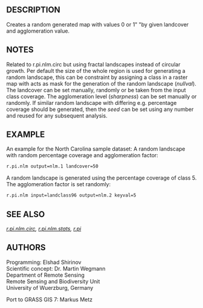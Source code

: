 ## DESCRIPTION

Creates a random generated map with values 0 or 1" "by given landcover
and agglomeration value.

## NOTES

Related to r.pi.nlm.circ but using fractal landscapes instead of
circular growth. Per default the size of the whole region is used for
generating a random landscape, this can be constraint by assigning a
class in a raster map with acts as mask for the generation of the random
landscape (*nullval*). The landcover can be set manually, randomly or be
taken from the input class coverage. The agglomeration level
(*sharpness*) can be set manually or randomly. If similar random
landscape with differing e.g. percentage coverage should be generated,
then the *seed* can be set using any number and reused for any
subsequent analysis.

## EXAMPLE

An example for the North Carolina sample dataset: A random landscape
with random percentage coverage and agglomeration factor:  

```sh
r.pi.nlm output=nlm.1 landcover=50
```

A random landscape is generated using the percentage coverage of class
5. The agglomeration factor is set randomly:  

```sh
r.pi.nlm input=landclass96 output=nlm.2 keyval=5
```

## SEE ALSO

*[r.pi.nlm.circ](r.pi.nlm.circ.md), [r.pi.nlm.stats](r.pi.nlm.stats.md),
[r.pi](r.pi.md)*

## AUTHORS

Programming: Elshad Shirinov  
Scientific concept: Dr. Martin Wegmann  
Department of Remote Sensing  
Remote Sensing and Biodiversity Unit  
University of Wuerzburg, Germany

Port to GRASS GIS 7: Markus Metz

